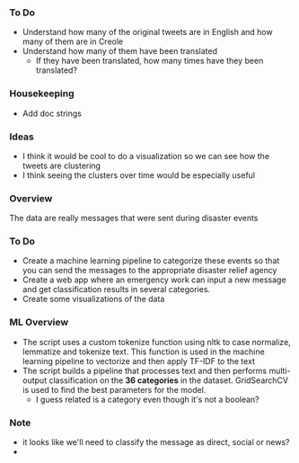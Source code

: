 ### To Do

- Understand how many of the original tweets are in English and how many of them are in Creole
- Understand how many of them have been translated
    - If they have been translated, how many times have they been translated?

### Housekeeping

- Add doc strings

### Ideas

- I think it would be cool to do a visualization so we can see how the tweets are clustering
- I think seeing the clusters over time would be especially useful


### Overview
The data are really messages that were sent during disaster events

### To Do
- Create a machine learning pipeline to categorize these events so that you can send the messages to the appropriate disaster relief agency
- Create a web app where an emergency work can input a new message and get classification results in several categories.
- Create some visualizations of the data


### ML Overview
- The script uses a custom tokenize function using nltk to case normalize, lemmatize and tokenize text. This function is used in the machine learning pipeline to vectorize and then apply TF-IDF to the text
- The script builds a pipeline that processes text and then performs multi-output classification on the **36 categories** in the dataset. GridSearchCV is used to find the best parameters for the model.
    - I guess related is a category even though it's not a boolean?


### Note
- it looks like we'll need to classify the message as direct, social or news?
- 